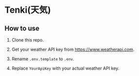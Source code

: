 # Tenki(天気)

## How to use

1. Clone this repo.

2. Get your weather API key from <https://www.weatherapi.com>.

3. Rename `.env.template` to `.env`.

4. Replace `YourApiKey` with your actual weather API key.

<!-- 5. And then run with `cargo run <city> [number]`.

    - For example,
    ```bash
    cargo run seattle -3

    # or
    cargo run new_york

    # or
    cargo run new_york -3
    ``` -->
